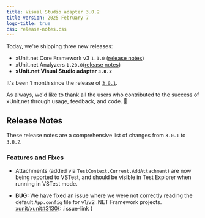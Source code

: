 ```yaml
---
title: Visual Studio adapter 3.0.2
title-version: 2025 February 7
logo-title: true
css: release-notes.css
---
```


Today, we're shipping three new releases:

* xUnit.net Core Framework v3 `1.1.0` ([release notes](/releases/v3/1.1.0))
* xUnit.net Analyzers `1.20.0`([release notes](/releases/analyzers/1.20.0))
* **xUnit.net Visual Studio adapter `3.0.2`**

It's been 1 month since the release of [`3.0.1`](3.0.1).

As always, we'd like to thank all the users who contributed to the success of xUnit.net through usage, feedback, and code. 🎉

## Release Notes

These release notes are a comprehensive list of changes from `3.0.1` to `3.0.2`.

### Features and Fixes

* Attachments (added via `TestContext.Current.AddAttachment`) are now being reported to VSTest, and should be visible in Test Explorer when running in VSTest mode.

* **BUG:** We have fixed an issue where we were not correctly reading the default `App.config` file for v1/v2 .NET Framework projects. [xunit/xunit#3130](https://github.com/xunit/xunit/issues/3130){: .issue-link }

